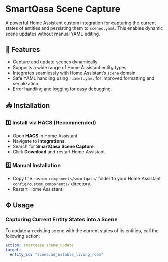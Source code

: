 # SmartQasa Scene Capture

A powerful Home Assistant custom integration for capturing the current states of entities and persisting them to `scenes.yaml`. This enables dynamic scene updates without manual YAML editing.

## 🚀 Features

- Capture and update scenes dynamically.
- Supports a wide range of Home Assistant entity types.
- Integrates seamlessly with Home Assistant’s `scene` domain.
- Safe YAML handling using `ruamel.yaml` for improved formatting and serialization.
- Error handling and logging for easy debugging.

## 📥 Installation

### 1️⃣ Install via HACS (Recommended)

- Open **HACS** in Home Assistant.
- Navigate to **Integrations**.
- Search for **SmartQasa Scene Capture**.
- Click **Download** and restart Home Assistant.

### 2️⃣ Manual Installation

- Copy the `custom_components/smartqasa/` folder to your Home Assistant `config/custom_components/` directory.
- Restart Home Assistant.

## ⚙️ Usage

### Capturing Current Entity States into a Scene

To update an existing scene with the current states of its entities, call the following action:

```yaml
action: smartqasa.scene_update
target:
  entity_id: "scene.adjustable_living_room"
```
